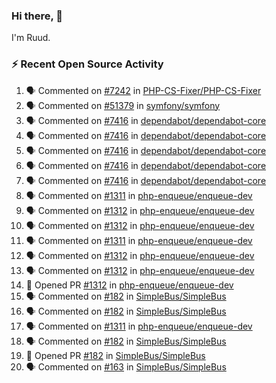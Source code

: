 ### Hi there, 👋

I'm Ruud.
 
### :zap: Recent Open Source Activity

<!--START_SECTION:activity-->
1. 🗣 Commented on [#7242](https://github.com/PHP-CS-Fixer/PHP-CS-Fixer/pull/7242#issuecomment-1689944833) in [PHP-CS-Fixer/PHP-CS-Fixer](https://github.com/PHP-CS-Fixer/PHP-CS-Fixer)
2. 🗣 Commented on [#51379](https://github.com/symfony/symfony/pull/51379#issuecomment-1686718860) in [symfony/symfony](https://github.com/symfony/symfony)
3. 🗣 Commented on [#7416](https://github.com/dependabot/dependabot-core/issues/7416#issuecomment-1683793009) in [dependabot/dependabot-core](https://github.com/dependabot/dependabot-core)
4. 🗣 Commented on [#7416](https://github.com/dependabot/dependabot-core/issues/7416#issuecomment-1683740178) in [dependabot/dependabot-core](https://github.com/dependabot/dependabot-core)
5. 🗣 Commented on [#7416](https://github.com/dependabot/dependabot-core/issues/7416#issuecomment-1683738072) in [dependabot/dependabot-core](https://github.com/dependabot/dependabot-core)
6. 🗣 Commented on [#7416](https://github.com/dependabot/dependabot-core/issues/7416#issuecomment-1683656068) in [dependabot/dependabot-core](https://github.com/dependabot/dependabot-core)
7. 🗣 Commented on [#7416](https://github.com/dependabot/dependabot-core/issues/7416#issuecomment-1683465225) in [dependabot/dependabot-core](https://github.com/dependabot/dependabot-core)
8. 🗣 Commented on [#1311](https://github.com/php-enqueue/enqueue-dev/pull/1311#issuecomment-1682167966) in [php-enqueue/enqueue-dev](https://github.com/php-enqueue/enqueue-dev)
9. 🗣 Commented on [#1312](https://github.com/php-enqueue/enqueue-dev/pull/1312#issuecomment-1682167215) in [php-enqueue/enqueue-dev](https://github.com/php-enqueue/enqueue-dev)
10. 🗣 Commented on [#1312](https://github.com/php-enqueue/enqueue-dev/pull/1312#issuecomment-1682157077) in [php-enqueue/enqueue-dev](https://github.com/php-enqueue/enqueue-dev)
11. 🗣 Commented on [#1311](https://github.com/php-enqueue/enqueue-dev/pull/1311#issuecomment-1682086248) in [php-enqueue/enqueue-dev](https://github.com/php-enqueue/enqueue-dev)
12. 🗣 Commented on [#1312](https://github.com/php-enqueue/enqueue-dev/pull/1312#issuecomment-1682075974) in [php-enqueue/enqueue-dev](https://github.com/php-enqueue/enqueue-dev)
13. 🗣 Commented on [#1312](https://github.com/php-enqueue/enqueue-dev/pull/1312#issuecomment-1681742704) in [php-enqueue/enqueue-dev](https://github.com/php-enqueue/enqueue-dev)
14. 💪 Opened PR [#1312](https://github.com/php-enqueue/enqueue-dev/pull/1312) in [php-enqueue/enqueue-dev](https://github.com/php-enqueue/enqueue-dev)
15. 🗣 Commented on [#182](https://github.com/SimpleBus/SimpleBus/pull/182#issuecomment-1681060210) in [SimpleBus/SimpleBus](https://github.com/SimpleBus/SimpleBus)
16. 🗣 Commented on [#182](https://github.com/SimpleBus/SimpleBus/pull/182#issuecomment-1681029340) in [SimpleBus/SimpleBus](https://github.com/SimpleBus/SimpleBus)
17. 🗣 Commented on [#1311](https://github.com/php-enqueue/enqueue-dev/pull/1311#issuecomment-1680925387) in [php-enqueue/enqueue-dev](https://github.com/php-enqueue/enqueue-dev)
18. 🗣 Commented on [#182](https://github.com/SimpleBus/SimpleBus/pull/182#issuecomment-1680907068) in [SimpleBus/SimpleBus](https://github.com/SimpleBus/SimpleBus)
19. 💪 Opened PR [#182](https://github.com/SimpleBus/SimpleBus/pull/182) in [SimpleBus/SimpleBus](https://github.com/SimpleBus/SimpleBus)
20. 🗣 Commented on [#163](https://github.com/SimpleBus/SimpleBus/pull/163#issuecomment-1680896444) in [SimpleBus/SimpleBus](https://github.com/SimpleBus/SimpleBus)
<!--END_SECTION:activity-->
